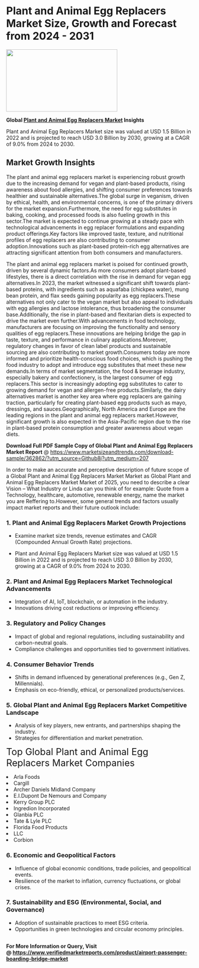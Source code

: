 <H1>Plant and Animal Egg Replacers Market Size, Growth and Forecast from 2024 - 2031</H1><img class="aligncenter size-medium wp-image-584254" src="https://thirdeyenews.in/wp-content/uploads/2024/09/Global-Market-Research-300x168.jpeg" alt="" width="300" height="168" /><p><strong>Global&nbsp;<a href="https://www.marketsizeandtrends.com/download-sample/362862/?utm_source=Github8j?utm_medium=207">Plant and Animal Egg Replacers Market</a> Insights</strong></p><p>Plant and Animal Egg Replacers Market size was valued at USD 1.5 Billion in 2022 and is projected to reach USD 3.0 Billion by 2030, growing at a CAGR of 9.0% from 2024 to 2030.</p><p><h2>Market Growth Insights</h2> <p>The plant and animal egg replacers market is experiencing robust growth due to the increasing demand for vegan and plant-based products, rising awareness about food allergies, and shifting consumer preferences towards healthier and sustainable alternatives.The global surge in veganism, driven by ethical, health, and environmental concerns, is one of the primary drivers for the market expansion.Furthermore, the need for egg substitutes in baking, cooking, and processed foods is also fueling growth in this sector.The market is expected to continue growing at a steady pace with technological advancements in egg replacer formulations and expanding product offerings.Key factors like improved taste, texture, and nutritional profiles of egg replacers are also contributing to consumer adoption.Innovations such as plant-based protein-rich egg alternatives are attracting significant attention from both consumers and manufacturers.</p> <p>The plant and animal egg replacers market is poised for continued growth, driven by several dynamic factors.As more consumers adopt plant-based lifestyles, there is a direct correlation with the rise in demand for vegan egg alternatives.In 2023, the market witnessed a significant shift towards plant-based proteins, with ingredients such as aquafaba (chickpea water), mung bean protein, and flax seeds gaining popularity as egg replacers.These alternatives not only cater to the vegan market but also appeal to individuals with egg allergies and lactose intolerance, thus broadening the consumer base.Additionally, the rise in plant-based and flexitarian diets is expected to drive the market even further.With advancements in food technology, manufacturers are focusing on improving the functionality and sensory qualities of egg replacers.These innovations are helping bridge the gap in taste, texture, and performance in culinary applications.Moreover, regulatory changes in favor of clean label products and sustainable sourcing are also contributing to market growth.Consumers today are more informed and prioritize health-conscious food choices, which is pushing the food industry to adopt and introduce egg substitutes that meet these new demands.In terms of market segmentation, the food & beverage industry, especially bakery and confectionery, is the largest consumer of egg replacers.This sector is increasingly adopting egg substitutes to cater to growing demand for vegan and allergen-free products.Similarly, the dairy alternatives market is another key area where egg replacers are gaining traction, particularly for creating plant-based egg products such as mayo, dressings, and sauces.Geographically, North America and Europe are the leading regions in the plant and animal egg replacers market.However, significant growth is also expected in the Asia-Pacific region due to the rise in plant-based protein consumption and greater awareness about vegan diets.<p><span class=""><strong>Download Full PDF Sample Copy of Global Plant and Animal Egg Replacers Market Report</strong> @ <a href="https://www.marketsizeandtrends.com/download-sample/362862/?utm_source=Github8j?utm_medium=207" target="_blank">https://www.marketsizeandtrends.com/download-sample/362862/?utm_source=Github8j?utm_medium=207</a></span></p><p>In order to make an accurate and perceptive description of future scope of a Global&nbsp;Plant and Animal Egg Replacers Market Market as Global&nbsp;Plant and Animal Egg Replacers Market Market of 2025, you need to describe a clear Vision &ndash; What Industry or Linda can you think of for example: Quote from a Technology, healthcare, automotive, renewable energy, name the market you are Reffering to.However, some general trends and factors usually impact market reports and their future outlook include:</p><h3>1.&nbsp;<strong>Plant and Animal Egg Replacers Market Growth Projections</strong></h3><ul><li>Examine market size trends, revenue estimates and CAGR (Compounded Annual Growth Rate) projections.</li><li><p>Plant and Animal Egg Replacers Market size was valued at USD 1.5 Billion in 2022 and is projected to reach USD 3.0 Billion by 2030, growing at a CAGR of 9.0% from 2024 to 2030.</p></li></ul><h3>2.&nbsp;<strong>Plant and Animal Egg Replacers Market Technological Advancements</strong></h3><ul><li>Integration of AI, IoT, blockchain, or automation in the industry.</li><li>Innovations driving cost reductions or improving efficiency.</li></ul><h3>3.&nbsp;<strong>Regulatory and Policy Changes</strong></h3><ul><li>Impact of global and regional regulations, including sustainability and carbon-neutral goals.</li><li>Compliance challenges and opportunities tied to government initiatives.</li></ul><h3>4.&nbsp;<strong>Consumer Behavior Trends</strong></h3><ul><li>Shifts in demand influenced by generational preferences (e.g., Gen Z, Millennials).</li><li>Emphasis on eco-friendly, ethical, or personalized products/services.</li></ul><h3>5.&nbsp;<strong>Global Plant and Animal Egg Replacers Market Competitive Landscape</strong></h3><ul><li>Analysis of key players, new entrants, and partnerships shaping the industry.</li><li>Strategies for differentiation and market penetration.</li></ul><p data-pm-slice="1 1 []"><span style="color: inherit; font-family: inherit; font-size: 25px;">Top Global Plant and Animal Egg Replacers Market Companies</span></p><div class="" data-test-id=""><p><li>Arla Foods</li><li> Cargill</li><li> Archer Daniels Midland Company</li><li> E.I.Dupont De Nemours and Company</li><li> Kerry Group PLC</li><li> Ingredion Incorporated</li><li> Glanbia PLC</li><li> Tate & Lyle PLC</li><li> Florida Food Products</li><li> LLC</li><li> Corbion</li></p></div><h3>6.&nbsp;<strong>Economic and Geopolitical Factors</strong></h3><ul><li>Influence of global economic conditions, trade policies, and geopolitical events.</li><li>Resilience of the market to inflation, currency fluctuations, or global crises.</li></ul><h3>7.&nbsp;<strong>Sustainability and ESG (Environmental, Social, and Governance)</strong></h3><ul><li>Adoption of sustainable practices to meet ESG criteria.</li><li>Opportunities in green technologies and circular economy principles.</li></ul><h2><strong style="font-size: 14px;">For More Information or Query, Visit @&nbsp;</strong><a style="background-color: #ffffff; font-size: 14px;" href="https://www.marketsizeandtrends.com/report/plant-and-animal-egg-replacers-market/" target="_blank">https://www.verifiedmarketreports.com/product/airport-passenger-boarding-bridge-market</a></h2>